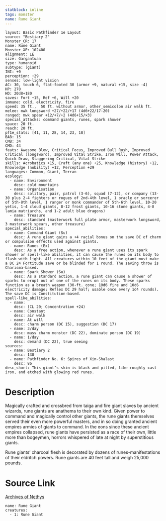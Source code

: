 ```yaml
---
statblock: inline
tags: monster
name: Rune Giant
---
```

```statblock
layout: Basic Pathfinder 1e Layout
source: "Bestiary 2"
Monster_CR: 17
name: Rune Giant
Monster_XP: 102400
alignment: LE
size: Gargantuan
type: humanoid
subtype: (giant)
INI: +0
perception: +29
senses: low-light vision
AC: 30, touch 6, flat-footed 30 (armor +9, natural +15, size -4)
HP: 270
HD: 20d8+180
saves: Fort +15, Ref +6, Will +20
immune: cold, electricity, fire
speed: 35 ft.,  50 ft. without armor, other_semicolon air walk ft.
melee: mwk longsword +27/+22/+17 (4d6+22/17-20)
ranged: mwk spear +12/+7/+2 (4d6+15/×3)
special_attacks: command giants, runes, spark shower
space: 20 ft.
reach: 20 ft.
pf1e_stats: [41, 11, 28, 14, 23, 18]
BAB: 15
CMB: 34
CMD: 44
feats: Awesome Blow, Critical Focus, Improved Bull Rush, Improved Critical (longsword), Improved Vital Strike, Iron Will, Power Attack, Quick Draw, Staggering Critical, Vital Strike
skills: Acrobatics +15, Craft (any one) +25, Knowledge (history) +12, Knowledge (nobility) +12, Perception +29
languages: Common, Giant, Terran
ecology:
  - name: Environment
    desc: cold mountains
  - name: Organisation
    desc: solitary, pair, patrol (3-6), squad (7-12), or company (13-30 plus 2-4 fighters or rogues of 2nd-4th level, 1 oracle or sorcerer of 5th-8th level, 1 ranger or monk commander of 5th-6th level, 10-20 yetis, 1-4 cloud giants, 8-12 frost giants, 10-16 stone giants, 4-8 lamia matriarchs, and 1-2 adult blue dragons)
  - name: Treasure
    desc: standard (masterwork full plate armor, masterwork longsword, 3 masterwork spears, other treasure)
special_abilities:
  - name: Command Giant (Su)
    desc: A rune giant gains a +4 racial bonus on the save DC of charm or compulsion effects used against giants.
  - name: Runes (Ex)
    desc: As a free action, whenever a rune giant uses its spark shower or spell-like abilities, it can cause the runes on its body to flash with light. All creatures within 10 feet of the giant must make a DC 24 Fortitude save or be blinded for 1 round. The saving throw is Charisma-based.
  - name: Spark Shower (Su)
    desc: As a standard action, a rune giant can cause a shower of sparks to erupt out of one of the runes on its body. These sparks function as a breath weapon (30-ft. cone; 10d6 fire and 10d6 electricity damage; Reflex DC 29 half; usable once every 1d4 rounds). The save DC is Constitution-based.
spell-like_abilities:
  - name:
    desc: (CL 20; Concentration +24)
  - name: Constant
    desc: air walk
  - name: At will
    desc: charm person (DC 15), suggestion (DC 17)
  - name: 3/day
    desc: mass charm monster (DC 22), dominate person (DC 19)
  - name: 1/day
    desc: demand (DC 22), true seeing
sources:
  - name: Bestiary 2
    desc: 130
  - name: Pathfinder No. 6: Spires of Xin-Shalast
    desc: 86
desc_short: This giant’s skin is black and pitted, like roughly cast iron, and etched with glowing red runes.
```
# Description
Magically crafted and crossbred from taiga and fire giant slaves by ancient wizards, rune giants are anathema to their own kind. Given power to command and magically control other giants, the rune giants themselves served their even more powerful masters, and in so doing granted ancient empires armies of giants to command. In the eons since these ancient empires collapsed, rune giants have persisted as a race of their own, little more than bogeymen, horrors whispered of late at night by superstitious giants.

Rune giants’ charcoal flesh is decorated by dozens of runes-manifestations of their eldritch powers. Rune giants are 40 feet tall and weigh 25,000 pounds.
# Source Link
[Archives of Nethys](https://aonprd.com/MonsterDisplay.aspx?ItemName=Rune%20Giant)
```encounter-table
name: Rune Giant
creatures:
  - 1: Rune Giant
```

